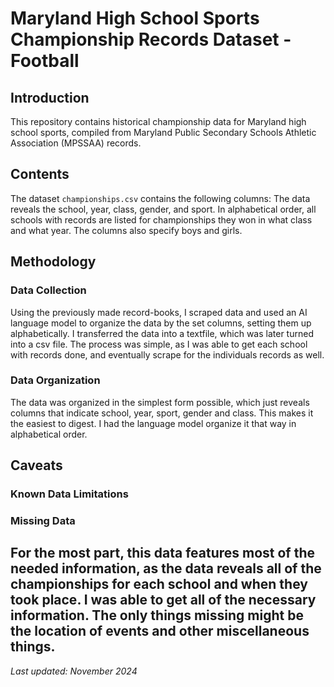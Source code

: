 
# Maryland High School Sports Championship Records Dataset - Football
## Introduction
This repository contains historical championship data for Maryland high school
sports, compiled from Maryland Public Secondary Schools Athletic Association
(MPSSAA) records.
## Contents
The dataset `championships.csv` contains the following columns:
The data reveals the school, year, class, gender, and sport. In alphabetical order, all schools with records are listed for championships they won in what class and what year. The columns also specify boys and girls.
## Methodology
### Data Collection
Using the previously made record-books, I scraped data and used an AI language model to organize the data by the set columns, setting them up alphabetically. I transferred the data into a textfile, which was later turned into a csv file. The process was simple, as I was able to get each school with records done, and eventually scrape for the individuals records as well.
### Data Organization
The data was organized in the simplest form possible, which just reveals columns that indicate school, year, sport, gender and class. This makes it the easiest to digest. I had the language model organize it that way in alphabetical order.
## Caveats
### Known Data Limitations
### Missing Data
For the most part, this data features most of the needed information, as the data reveals all of the championships for each school and when they took place. I was able to get all of the necessary information. The only things missing might be the location of events and other miscellaneous things.
---
*Last updated: November 2024*

